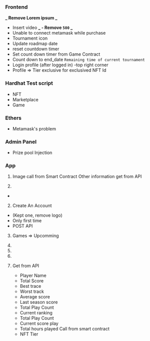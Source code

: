 ### Frontend

**_ Remove Lorem ipsum _**

- Insert video
  **_ - Remove `500` _**
- Unable to connect metamask while purchase
- Tournament icon
- Update roadmap date
- reset countdown timer
- Set count down timer from Game Contract
- Count down to end_date `Remaining time of current tournament`
- Login profile (after logged in) -top right corner
- Profile => Tier exclusive for exclusived NFT Id

### Hardhat Test script

- NFT
- Marketplace
- Game

### Ethers

- Metamask's problem

### Admin Panel

- Prize pool Injection

### App

1.  Image call from Smart Contract
    Other information get from API

2.

-

2. Create An Account

- (Kept one, remove logo)
- Only first time
- POST API

3. Games => Upcomming

4.

5.

6.

7. Get from API
   - Player Name
   - Total Score
   - Best trace
   - Worst track
   - Average score
   - Last season score
   - Total Play Count
   - Current ranking
   - Total Play Count
   - Current score play
   - Total hours played
     Call from smart contract
   - NFT Tier
